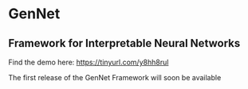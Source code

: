 # GenNet
## Framework for Interpretable Neural Networks

Find the demo here: https://tinyurl.com/y8hh8rul

The first release of the GenNet Framework will soon be available
